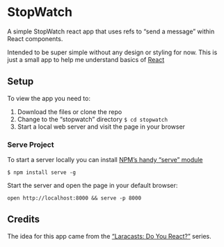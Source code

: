 # StopWatch

A simple StopWatch react app that uses refs to “send a message” within React components.

Intended to be super simple without any design or styling for now. This is just a small app to help me understand basics of [React](https://facebook.github.io/react/)

## Setup

To view the app you need to:

1. Download the files or clone the repo
2. Change to the “stopwatch” directory `$ cd stopwatch`
3. Start a local web server and visit the page in your browser

### Serve Project

To start a server locally you can install [NPM’s handy “serve” module](https://www.npmjs.com/package/serve)

```
$ npm install serve -g
```

Start the server and open the page in your default browser:

```
open http://localhost:8000 && serve -p 8000
```


## Credits

The idea for this app came from the [“Laracasts: Do You React?”](https://laracasts.com/series/do-you-react/) series.